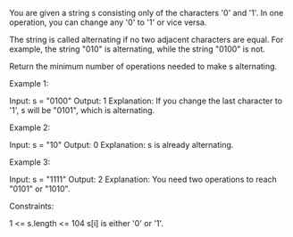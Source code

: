 You are given a string s consisting only of the characters '0' and '1'. In one operation, you can change any '0' to '1' or vice versa.

The string is called alternating if no two adjacent characters are equal. For example, the string "010" is alternating, while the string "0100" is not.

Return the minimum number of operations needed to make s alternating.

 

Example 1:

Input: s = "0100"
Output: 1
Explanation: If you change the last character to '1', s will be "0101", which is alternating.



Example 2:

Input: s = "10"
Output: 0
Explanation: s is already alternating.



Example 3:

Input: s = "1111"
Output: 2
Explanation: You need two operations to reach "0101" or "1010".
 

Constraints:

1 <= s.length <= 104
s[i] is either '0' or '1'.
